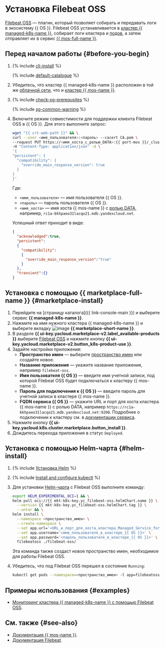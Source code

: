 # Установка Filebeat OSS


[Filebeat OSS](https://www.elastic.co/beats/filebeat) — плагин, который позволяет собирать и передавать логи в экосистему {{ OS }}. Filebeat OSS устанавливается в [кластер {{ managed-k8s-name }}](../../concepts/index.md#kubernetes-cluster), собирает логи кластера и [подов](../../concepts/index.md#pod), а затем отправляет их в сервис [{{ mos-full-name }}](../../../managed-opensearch/).

## Перед началом работы {#before-you-begin}

1. {% include [cli-install](../../../_includes/cli-install.md) %}

   {% include [default-catalogue](../../../_includes/default-catalogue.md) %}

1. Убедитесь, что кластер {{ managed-k8s-name }} расположен в той же [облачной сети](../../../vpc/concepts/network.md), что и [кластер {{ mos-name }}](../../../managed-opensearch/concepts/index.md).

1. {% include [check-sg-prerequsites](../../../_includes/managed-kubernetes/security-groups/check-sg-prerequsites-lvl3.md) %}

    {% include [sg-common-warning](../../../_includes/managed-kubernetes/security-groups/sg-common-warning.md) %}

1. Включите режим совместимости для поддержки клиента Filebeat OSS в {{ OS }}. Для этого выполните запрос:

   ```bash
   wget "{{ crt-web-path }}" && \
   curl --user <имя_пользователя>:<пароль> --cacert CA.pem \
   --request PUT https://<имя_хоста_с_ролью_DATA>:{{ port-mos }}/_cluster/settings \
   -H "Content-Type: application/json" -d \
   '{
   "persistent": {
     "compatibility": {
       "override_main_response_version": true
     }
   }
   }'
   ```

   Где:
   * `<имя_пользователя>` — имя пользователя {{ OS }}.
   * `<пароль>` — пароль пользователя {{ OS }}.
   * `<имя_хоста>` — имя хоста {{ mos-name }} с [ролью DATA](../../../managed-opensearch/concepts/host-roles.md#data), например, `rc1a-6khpaeo31lacqo21.mdb.yandexcloud.net`.

   Успешный ответ приходит в виде:

   ```json
   {
     "acknowledged":true,
     "persistent":
     {
       "compatibility":
       {
         "override_main_response_version":"true"
       }
     },
     "transient":{}
   }
   ```

## Установка с помощью {{ marketplace-full-name }} {#marketplace-install}

1. Перейдите на [страницу каталога]({{ link-console-main }}) и выберите сервис **{{ managed-k8s-name }}**.
1. Нажмите на имя нужного кластера {{ managed-k8s-name }} и выберите вкладку ![image](../../../_assets/marketplace.svg) **{{ marketplace-short-name }}**.
1. В разделе **{{ ui-key.yacloud.marketplace-v2.label_available-products }}** выберите [Filebeat OSS](/marketplace/products/yc/filebeat-oss) и нажмите кнопку **{{ ui-key.yacloud.marketplace-v2.button_k8s-product-use }}**.
1. Задайте настройки приложения:
   * **Пространство имен** — выберите [пространство имен](../../concepts/index.md#namespace) или создайте новое.
   * **Название приложения** — укажите название приложения, например `filebeat-oss`.
   * **Имя пользователя {{ OS }}** — введите имя учетной записи, под которой Filebeat OSS будет подключаться к кластеру {{ mos-name }}.
   * **Пароль для подключения к {{ OS }}** — введите пароль для учетной записи в кластере {{ mos-name }}.
   * **FQDN сервиса {{ OS }}** — укажите URL и порт для хоста кластера {{ mos-name }} с ролью DATA, например `https://rc1a-6khpaeo31lacqo21.mdb.yandexcloud.net:9200`. Подробнее о подключении к кластеру см. в [документации сервиса](../../../managed-opensearch/operations/connect.md).
1. Нажмите кнопку **{{ ui-key.yacloud.k8s.cluster.marketplace.button_install }}**.
1. Дождитесь перехода приложения в статус `Deployed`.

## Установка с помощью Helm-чарта {#helm-install}

1. {% include [Установка Helm](../../../_includes/managed-kubernetes/helm-install.md) %}
1. {% include [Install and configure kubectl](../../../_includes/managed-kubernetes/kubectl-install.md) %}
1. Для установки [Helm-чарта](https://helm.sh/docs/topics/charts/) с Filebeat OSS выполните команду:

   ```bash
   export HELM_EXPERIMENTAL_OCI=1 && \
   helm pull oci://{{ mkt-k8s-key.yc_filebeat-oss.helmChart.name }} \
     --version {{ mkt-k8s-key.yc_filebeat-oss.helmChart.tag }} \
     --untar && \
   helm install \
     --namespace <пространство_имен> \
     --create-namespace \
     --set app.url='<URL_и_порт_для_хоста_кластера_Managed_Service_for_{{ OS }}_с_ролью_DATA>' \
     --set app.username='<имя_пользователя_в_кластере_{{ OS }}>' \
     --set app.password='<пароль_пользователя_в_кластере_{{ OS }}>' \
     filebeatoss ./filebeat-oss/
   ```

   Эта команда также создаст новое пространство имен, необходимое для работы Filebeat OSS.
1. Убедитесь, что под Filebeat OSS перешел в состояние `Running`:

   ```bash
   kubectl get pods --namespace=<пространство_имен> -l app=filebeatoss-filebeat-oss -w
   ```

## Примеры использования {#examples}

* [Мониторинг кластера {{ managed-k8s-name }} с помощью Filebeat OSS](../../tutorials/filebeat-oss-monitoring.md).

## См. также {#see-also}

* [Документация {{ mos-name }}](../../../managed-opensearch/).
* [Документация Filebeat](https://www.elastic.co/guide/en/beats/filebeat/master/index.html).
